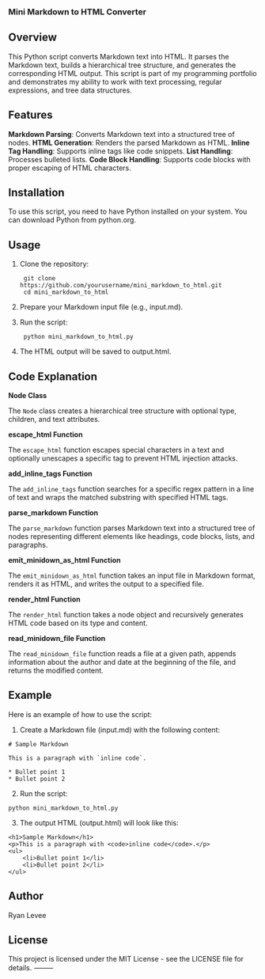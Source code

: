 ### Mini Markdown to HTML Converter

## Overview

This Python script converts Markdown text into HTML. It parses the Markdown text, builds a hierarchical tree structure, and generates the corresponding HTML output. This script is part of my programming portfolio and demonstrates my ability to work with text processing, regular expressions, and tree data structures.

## Features

**Markdown Parsing**: Converts Markdown text into a structured tree of nodes.
**HTML Generation**: Renders the parsed Markdown as HTML.
**Inline Tag Handling**: Supports inline tags like code snippets.
**List Handling**: Processes bulleted lists.
**Code Block Handling**: Supports code blocks with proper escaping of HTML characters.

## Installation

To use this script, you need to have Python installed on your system. You can download Python from python.org.

## Usage

1. Clone the repository:

        git clone https://github.com/yourusername/mini_markdown_to_html.git
        cd mini_markdown_to_html

2. Prepare your Markdown input file (e.g., input.md).

3. Run the script:

        python mini_markdown_to_html.py

4. The HTML output will be saved to output.html.

## Code Explanation

**Node Class**

The `Node` class creates a hierarchical tree structure with optional type, children, and text attributes.

**escape_html Function**

The `escape_html` function escapes special characters in a text and optionally unescapes a specific tag to prevent HTML injection attacks.

**add_inline_tags Function**

The `add_inline_tags` function searches for a specific regex pattern in a line of text and wraps the matched substring with specified HTML tags.

**parse_markdown Function**

The `parse_markdown` function parses Markdown text into a structured tree of nodes representing different elements like headings, code blocks, lists, and paragraphs.

**emit_minidown_as_html Function**

The `emit_minidown_as_html` function takes an input file in Markdown format, renders it as HTML, and writes the output to a specified file.

**render_html Function**

The `render_html` function takes a node object and recursively generates HTML code based on its type and content.

**read_minidown_file Function**

The `read_minidown_file` function reads a file at a given path, appends information about the author and date at the beginning of the file, and returns the modified content.

## Example

Here is an example of how to use the script:

1. Create a Markdown file (input.md) with the following content:

```
# Sample Markdown

This is a paragraph with `inline code`.

* Bullet point 1
* Bullet point 2
```

2. Run the script:

```
python mini_markdown_to_html.py
```

3. The output HTML (output.html) will look like this:

```
<h1>Sample Markdown</h1>
<p>This is a paragraph with <code>inline code</code>.</p>
<ul>
    <li>Bullet point 1</li>
    <li>Bullet point 2</li>
</ul>
```

## Author

Ryan Levee

## License

This project is licensed under the MIT License - see the LICENSE file for details.
⸻
